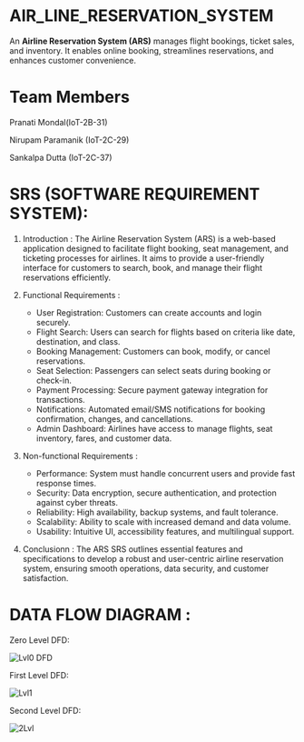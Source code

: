 # AIR_LINE_RESERVATION_SYSTEM
 An **Airline Reservation System (ARS)** manages flight bookings, ticket sales, and inventory. It enables online booking, streamlines reservations, and enhances customer convenience.
# Team Members 
Pranati Mondal(IoT-2B-31)

Nirupam Paramanik (IoT-2C-29)

Sankalpa Dutta (IoT-2C-37)

# SRS (SOFTWARE REQUIREMENT SYSTEM):
 

1. Introduction :
   The Airline Reservation System (ARS) is a web-based application designed to facilitate flight booking, seat management, and ticketing processes for airlines. It aims to provide a user-friendly interface for customers to search, book, and manage their flight reservations efficiently.

2. Functional Requirements :
   - User Registration: Customers can create accounts and login securely.
   - Flight Search: Users can search for flights based on criteria like date, destination, and class.
   - Booking Management: Customers can book, modify, or cancel reservations.
   - Seat Selection: Passengers can select seats during booking or check-in.
   - Payment Processing: Secure payment gateway integration for transactions.
   - Notifications: Automated email/SMS notifications for booking confirmation, changes, and cancellations.
   - Admin Dashboard: Airlines have access to manage flights, seat inventory, fares, and customer data.

3. Non-functional Requirements :
   - Performance: System must handle concurrent users and provide fast response times.
   - Security: Data encryption, secure authentication, and protection against cyber threats.
   - Reliability: High availability, backup systems, and fault tolerance.
   - Scalability: Ability to scale with increased demand and data volume.
   - Usability: Intuitive UI, accessibility features, and multilingual support.

4. Conclusionn :
   The ARS SRS outlines essential features and specifications to develop a robust and user-centric airline reservation system, ensuring smooth operations, data security, and customer satisfaction.





# DATA FLOW DIAGRAM :
Zero Level DFD:

![Lvl0 DFD](https://github.com/SankalpaDutta012/AIR_LINE_RESERVATION_SYSTEM/assets/124279362/98c0e8f4-a209-45bc-8b64-6655ba4f81df)

First Level DFD:

![Lvl1](https://github.com/SankalpaDutta012/AIR_LINE_RESERVATION_SYSTEM/assets/124279362/8966f9f3-6f25-4a22-a51e-ec9c0b66590c)

Second Level DFD:

![2Lvl](https://github.com/SankalpaDutta012/AIR_LINE_RESERVATION_SYSTEM/assets/124279362/1e8c8f9a-1606-45d6-b252-bd822aeb8c7c)


